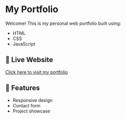 # My Portfolio

Welcome! This is my personal web portfolio built using:

- HTML
- CSS
- JavaScript

## 🔗 Live Website

[Click here to visit my portfolio](https://dipooon.github.io/)

## 📁 Features

- Responsive design
- Contact form
- Project showcase
